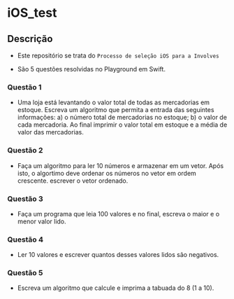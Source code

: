 # iOS_test

## Descrição 

* Este repositório se trata do ` Processo de seleção iOS para a Involves ` 

* São 5 questões resolvidas no Playground em Swift.

### Questão 1

* Uma loja está levantando o valor total de todas as mercadorias em estoque. Escreva um algoritmo que permita a entrada das seguintes informações:
  a) o número total de mercadorias no estoque;
  b) o valor de cada mercadoria. Ao final imprimir o valor total em estoque e a média de valor das mercadorias.
  
### Questão 2

* Faça um algoritmo para ler 10 números e armazenar em um vetor. Após isto, o algortimo deve ordenar os números no vetor em ordem crescente. escrever o vetor ordenado. 

### Questão 3

* Faça um programa que leia 100 valores e no final, escreva o maior e o menor valor lido.

### Questão 4

* Ler 10 valores e escrever quantos desses valores lidos são negativos.

### Questão 5 

* Escreva um algoritmo que calcule e imprima a tabuada do 8 (1 a 10).
